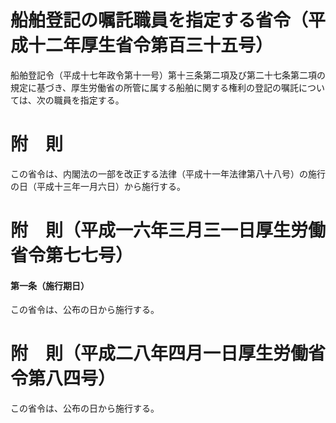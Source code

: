 # 船舶登記の嘱託職員を指定する省令（平成十二年厚生省令第百三十五号）
船舶登記令（平成十七年政令第十一号）第十三条第二項及び第二十七条第二項の規定に基づき、厚生労働省の所管に属する船舶に関する権利の登記の嘱託については、次の職員を指定する。
# 附　則
この省令は、内閣法の一部を改正する法律（平成十一年法律第八十八号）の施行の日（平成十三年一月六日）から施行する。
# 附　則（平成一六年三月三一日厚生労働省令第七七号）
#### 第一条（施行期日）
この省令は、公布の日から施行する。
# 附　則（平成二八年四月一日厚生労働省令第八四号）
この省令は、公布の日から施行する。
